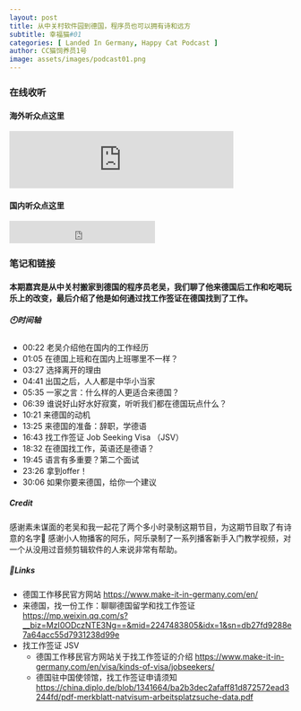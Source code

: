 ```yaml
---
layout: post
title: 从中关村软件园到德国，程序员也可以拥有诗和远方
subtitle: 幸福猫#01
categories: [ Landed In Germany, Happy Cat Podcast ]
author: CC猫饲养员1号
image: assets/images/podcast01.png
---
```


### 在线收听

#### 海外听众点这里

<iframe src="https://anchor.fm/happycatpodcast/embed/episodes/01-ehv3v1" height="102px" width="400px" frameborder="0" scrolling="no"></iframe>

#### 国内听众点这里

<iframe src="https://www.ximalaya.com/thirdparty/player/sound/player.html?id=325859736&type=red" height="40px" width="260px" frameborder="0" scrolling="no"></iframe>

### 笔记和链接

#### 本期嘉宾是从中关村搬家到德国的程序员老吴，我们聊了他来德国后工作和吃喝玩乐上的改变，最后介绍了他是如何通过找工作签证在德国找到了工作。

##### 🕙时间轴
  * 00:22 老吴介绍他在国内的工作经历
  * 01:05 在德国上班和在国内上班哪里不一样？
  * 03:27 选择离开的理由
  * 04:41 出国之后，人人都是中华小当家
  * 05:35 一家之言：什么样的人更适合来德国？
  * 06:39 谁说好山好水好寂寞，听听我们都在德国玩点什么？
  * 10:21 来德国的动机
  * 13:25 来德国的准备：辞职，学德语
  * 16:43 找工作签证 Job Seeking Visa （JSV）
  * 18:32 在德国找工作，英语还是德语？
  * 19:45 语言有多重要？第二个面试
  * 23:26 拿到offer！
  * 30:06 如果你要来德国，给你一个建议

##### Credit
感谢素未谋面的老吴和我一起花了两个多小时录制这期节目，为这期节目取了有诗意的名字🙏
感谢小人物播客的阿乐，阿乐录制了一系列播客新手入门教学视频，对一个从没用过音频剪辑软件的人来说非常有帮助。

##### 🔗Links
  * 德国工作移民官方网站 <https://www.make-it-in-germany.com/en/>
  * 来德国，找一份工作：聊聊德国留学和找工作签证 <https://mp.weixin.qq.com/s?__biz=MzI0ODczNTE3Ng==&mid=2247483805&idx=1&sn=db27fd9288e7a64acc55d7931238d99e>
  * 找工作签证 JSV
    * 德国工作移民官方网站关于找工作签证的介绍 <https://www.make-it-in-germany.com/en/visa/kinds-of-visa/jobseekers/> 
    * 德国驻中国使领馆，找工作签证申请须知 <https://china.diplo.de/blob/1341664/ba2b3dec2afaff81d872572ead3244fd/pdf-merkblatt-natvisum-arbeitsplatzsuche-data.pdf>
  